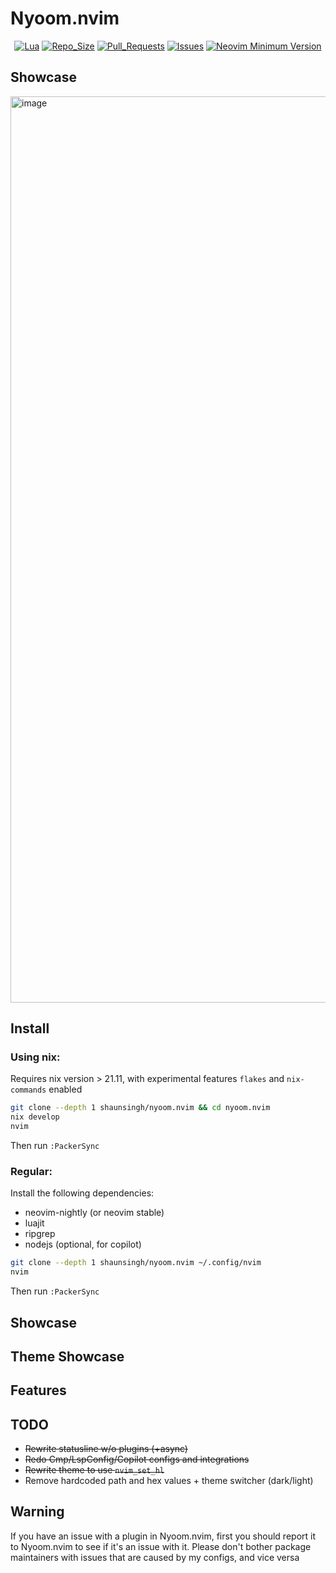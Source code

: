 # Nyoom.nvim

<div align="center">
  
[![Lua](https://img.shields.io/badge/Made%20With-Lua-2C2D72?style=for-the-badge&logo=lua&logoColor=white)]()
[![Repo_Size](https://img.shields.io/github/languages/code-size/shaunsingh/nyoom.nvim?color=orange&label=Repo%20Size&style=for-the-badge)]()
[![Pull_Requests](https://img.shields.io/github/issues-pr/shaunisngh/nyoom.nvim?style=for-the-badge)]()
[![Issues](https://img.shields.io/github/issues/shausingh/nyoom.nvim?color=red&style=for-the-badge)]()
[![Neovim Minimum Version](https://img.shields.io/badge/Neovim-0.5+-blueviolet.svg?style=flat-square&logo=Neovim&logoColor=white)](https://github.com/neovim/neovim)

</div> 

## Showcase

<img width="1450" alt="image" src="https://user-images.githubusercontent.com/71196912/144915258-dc6652cf-64e4-458f-8f01-8f17dbb33756.png">

## Install

### Using nix: 

Requires nix version > 21.11, with experimental features `flakes` and `nix-commands` enabled
```bash
git clone --depth 1 shaunsingh/nyoom.nvim && cd nyoom.nvim 
nix develop
nvim
```

Then run `:PackerSync`

### Regular:

Install the following dependencies: 

- neovim-nightly (or neovim stable)
- luajit
- ripgrep
- nodejs (optional, for copilot)

```bash
git clone --depth 1 shaunsingh/nyoom.nvim ~/.config/nvim 
nvim
```

Then run `:PackerSync`

## Showcase

## Theme Showcase

## Features

## TODO

- ~~Rewrite statusline w/o plugins (+async)~~
- ~~Redo Cmp/LspConfig/Copilot configs and integrations~~
- ~~Rewrite theme to use `nvim_set_hl`~~
- Remove hardcoded path and hex values + theme switcher (dark/light)

## Warning

If you have an issue with a plugin in Nyoom.nvim, first you should report it to Nyoom.nvim to see if it's an issue with it. Please don't bother package maintainers with issues that are caused by my configs, and vice versa


